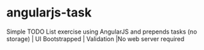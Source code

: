 # angularjs-task
Simple TODO List exercise using AngularJS and prepends tasks (no storage) | UI Bootstrapped | Validation |No web server required
